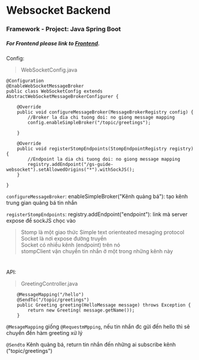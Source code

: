 # Websocket Backend
### Framework - Project: Java Spring Boot
##### For Frontend please link to [Frontend](https://github.com/Gnol-UET/websocket_fe).

Config:
> WebSocketConfig.java
```
@Configuration
@EnableWebSocketMessageBroker
public class WebSocketConfig extends AbstractWebSocketMessageBrokerConfigurer {

    @Override
    public void configureMessageBroker(MessageBrokerRegistry config) {
        //Broker la dia chi tuong doi: no giong message mapping
        config.enableSimpleBroker("/topic/greetings");

    }

    @Override
    public void registerStompEndpoints(StompEndpointRegistry registry) {
        //Endpoint la dia chi tuong doi: no giong message mapping
        registry.addEndpoint("/gs-guide-websocket").setAllowedOrigins("*").withSockJS();
    }

}

```

>

`configureMessageBroker`: enableSimpleBroker("Kênh quảng bá"): tạo kênh trung gian quảng bá tin nhắn  

`registerStompEndpoints`: registry.addEndpoint("endpoint"):  link mà server expose để sockJS chọc vào 

> Stomp là một giao thức Simple text orienteated mesaging protocol  
> Socket là nơi expose đường truyền   
> Socket có nhiều kênh (endpoint) trên nó   
> stompClient vận chuyển tin nhắn ở một trong những kênh này    

#
#

API:
> GreetingController.java
```
    @MessageMapping("/hello")
    @SendTo("/topic/greetings")
    public Greeting greeting(HelloMessage message) throws Exception {
        return new Greeting( message.getName());
    }
```
`@MesageMapping` giống `@RequestmMpping`, nếu tin nhắn đc gửi đến hello thì sẽ chuyển đến hàm greeting xử lý  

`@Sendto`  Kênh quảng bá, return tin nhắn đến những ai subscribe kênh ("topic/greetings") 
